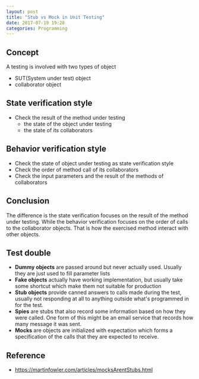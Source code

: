 ```yaml
---
layout: post
title: "Stub vs Mock in Unit Testing"
date: 2017-07-19 19:28
categories: Programming
---
```


## Concept
A testing is involved with two types of object
- SUT(System under test) object
- collaborator object

## State verification style
- Check the result of the method under testing
  - the state of the object under testing
  - the state of its collaborators

## Behavior verification style
- Check the state of object under testing as state verification style
- Check the order of method call of its collaborators
- Check the input parameters and the result of the methods of collaborators


## Conclusion
The difference is the state verification focuses on the result of the method under testing. While the behavior verification focuses on the order of calls to the collaborator objects. That is how the exercised method  interact with other objects.

## Test double
- **Dummy objects** are passed around but never actually used. Usually they are just used to fill parameter lists
- **Fake objects** actually have working implementation, but usually take some shortcut which make them not suitable for production
- **Stub objects** provide canned answers to calls made during the test, usually not responding at all to anything outside what's programmed in for the test.
- **Spies** are stubs that also record some information based on how they were called. One form of this might be an email service that records how many message it was sent.
- **Mocks** are objects are initialized with expectation which forms a specification of the calls that they are expected to receive.

## Reference
- https://martinfowler.com/articles/mocksArentStubs.html
